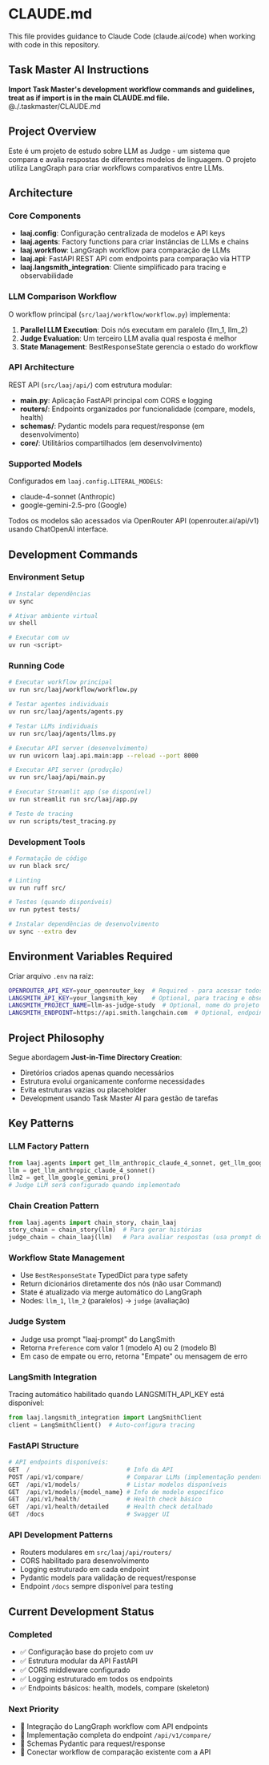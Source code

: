 # CLAUDE.md

This file provides guidance to Claude Code (claude.ai/code) when working with code in this repository.

## Task Master AI Instructions
**Import Task Master's development workflow commands and guidelines, treat as if import is in the main CLAUDE.md file.**
@./.taskmaster/CLAUDE.md

## Project Overview

Este é um projeto de estudo sobre LLM as Judge - um sistema que compara e avalia respostas de diferentes modelos de linguagem. O projeto utiliza LangGraph para criar workflows comparativos entre LLMs.

## Architecture

### Core Components

- **laaj.config**: Configuração centralizada de modelos e API keys
- **laaj.agents**: Factory functions para criar instâncias de LLMs e chains  
- **laaj.workflow**: LangGraph workflow para comparação de LLMs
- **laaj.api**: FastAPI REST API com endpoints para comparação via HTTP
- **laaj.langsmith_integration**: Cliente simplificado para tracing e observabilidade

### LLM Comparison Workflow

O workflow principal (`src/laaj/workflow/workflow.py`) implementa:

1. **Parallel LLM Execution**: Dois nós executam em paralelo (llm_1, llm_2)
2. **Judge Evaluation**: Um terceiro LLM avalia qual resposta é melhor
3. **State Management**: BestResponseState gerencia o estado do workflow

### API Architecture

REST API (`src/laaj/api/`) com estrutura modular:
- **main.py**: Aplicação FastAPI principal com CORS e logging
- **routers/**: Endpoints organizados por funcionalidade (compare, models, health)
- **schemas/**: Pydantic models para request/response (em desenvolvimento)
- **core/**: Utilitários compartilhados (em desenvolvimento)

### Supported Models

Configurados em `laaj.config.LITERAL_MODELS`:
- claude-4-sonnet (Anthropic)
- google-gemini-2.5-pro (Google)

Todos os modelos são acessados via OpenRouter API (openrouter.ai/api/v1) usando ChatOpenAI interface.

## Development Commands

### Environment Setup
```bash
# Instalar dependências
uv sync

# Ativar ambiente virtual
uv shell

# Executar com uv
uv run <script>
```

### Running Code
```bash
# Executar workflow principal
uv run src/laaj/workflow/workflow.py

# Testar agentes individuais
uv run src/laaj/agents/agents.py

# Testar LLMs individuais
uv run src/laaj/agents/llms.py

# Executar API server (desenvolvimento)
uv run uvicorn laaj.api.main:app --reload --port 8000

# Executar API server (produção)  
uv run src/laaj/api/main.py

# Executar Streamlit app (se disponível)
uv run streamlit run src/laaj/app.py

# Teste de tracing
uv run scripts/test_tracing.py
```

### Development Tools
```bash
# Formatação de código
uv run black src/

# Linting
uv run ruff src/

# Testes (quando disponíveis)
uv run pytest tests/

# Instalar dependências de desenvolvimento
uv sync --extra dev
```

## Environment Variables Required

Criar arquivo `.env` na raiz:
```bash
OPENROUTER_API_KEY=your_openrouter_key  # Required - para acessar todos os modelos
LANGSMITH_API_KEY=your_langsmith_key    # Optional, para tracing e observabilidade  
LANGSMITH_PROJECT_NAME=llm-as-judge-study  # Optional, nome do projeto no LangSmith
LANGSMITH_ENDPOINT=https://api.smith.langchain.com  # Optional, endpoint customizado
```

## Project Philosophy

Segue abordagem **Just-in-Time Directory Creation**:
- Diretórios criados apenas quando necessários
- Estrutura evolui organicamente conforme necessidades
- Evita estruturas vazias ou placeholder
- Development usando Task Master AI para gestão de tarefas

## Key Patterns

### LLM Factory Pattern
```python
from laaj.agents import get_llm_anthropic_claude_4_sonnet, get_llm_google_gemini_pro
llm = get_llm_anthropic_claude_4_sonnet()
llm2 = get_llm_google_gemini_pro()
# Judge LLM será configurado quando implementado
```

### Chain Creation Pattern
```python
from laaj.agents import chain_story, chain_laaj
story_chain = chain_story(llm)  # Para gerar histórias
judge_chain = chain_laaj(llm)   # Para avaliar respostas (usa prompt do LangSmith)
```

### Workflow State Management
- Use `BestResponseState` TypedDict para type safety
- Return dicionários diretamente dos nós (não usar Command)
- State é atualizado via merge automático do LangGraph
- Nodes: `llm_1`, `llm_2` (paralelos) → `judge` (avaliação)

### Judge System
- Judge usa prompt "laaj-prompt" do LangSmith
- Retorna `Preference` com valor 1 (modelo A) ou 2 (modelo B)
- Em caso de empate ou erro, retorna "Empate" ou mensagem de erro

### LangSmith Integration
Tracing automático habilitado quando LANGSMITH_API_KEY está disponível:
```python
from laaj.langsmith_integration import LangSmithClient
client = LangSmithClient()  # Auto-configura tracing
```

### FastAPI Structure
```python
# API endpoints disponíveis:
GET  /                           # Info da API
POST /api/v1/compare/            # Comparar LLMs (implementação pendente)
GET  /api/v1/models/             # Listar modelos disponíveis
GET  /api/v1/models/{model_name} # Info de modelo específico
GET  /api/v1/health/             # Health check básico
GET  /api/v1/health/detailed     # Health check detalhado
GET  /docs                       # Swagger UI
```

### API Development Patterns
- Routers modulares em `src/laaj/api/routers/`
- CORS habilitado para desenvolvimento  
- Logging estruturado em cada endpoint
- Pydantic models para validação de request/response
- Endpoint `/docs` sempre disponível para testing

## Current Development Status

### Completed
- ✅ Configuração base do projeto com uv
- ✅ Estrutura modular da API FastAPI 
- ✅ CORS middleware configurado
- ✅ Logging estruturado em todos os endpoints
- ✅ Endpoints básicos: health, models, compare (skeleton)

### Next Priority
- 🔄 Integração do LangGraph workflow com API endpoints
- 🔄 Implementação completa do endpoint `/api/v1/compare/`
- 🔄 Schemas Pydantic para request/response
- 🔄 Conectar workflow de comparação existente com a API
